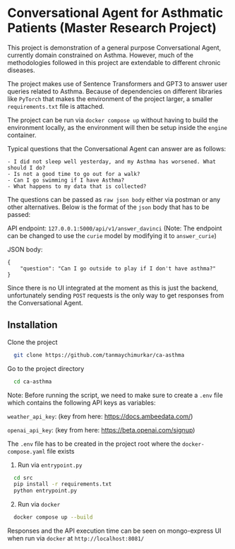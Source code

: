 
# Conversational Agent for Asthmatic Patients (Master Research Project)

This project is demonstration of a general purpose Conversational Agent, currently
domain constrained on Asthma. However, much of the methodologies followed in this
project are extendable to different chronic diseases.

The project makes use of Sentence Transformers and GPT3 to answer user queries 
related to Asthma. Because of dependencies on different libraries like `PyTorch` that
makes the environment of the project larger, a smaller `requirements.txt` file is
attached.

The project can be run via `docker compose up` without having to build the environment
locally, as the environment will then be setup inside the `engine` container.

Typical questions that the Conversational Agent can answer are as follows:

    - I did not sleep well yesterday, and my Asthma has worsened. What should I do?
    - Is not a good time to go out for a walk?
    - Can I go swimming if I have Asthma?
    - What happens to my data that is collected?

The questions can be passed as `raw json body` either via postman or any other alternatives. Below is the format of 
the `json` body that has to be passed:

API endpoint: `127.0.0.1:5000/api/v1/answer_davinci` (Note: The endpoint can be changed to use the `curie` model by
modifying it to `answer_curie`)

JSON body: 

```
{
    "question": "Can I go outside to play if I don't have asthma?"
}
```


Since there is no UI integrated at the moment as this is just the backend, 
unfortunately sending `POST` requests is the only way to get responses from the 
Conversational Agent.



## Installation

Clone the project

```bash
  git clone https://github.com/tanmaychimurkar/ca-asthma
```

Go to the project directory

```bash
  cd ca-asthma
```

Note: Before running the script, we need to make sure to create a `.env` file 
which contains the following API keys as variables:

`weather_api_key`: (key from here: https://docs.ambeedata.com/) 

`openai_api_key`: (key from here: https://beta.openai.com/signup)

The `.env` file has to be created in the project root where the `docker-compose.yaml` file exists


1) Run via `entrypoint.py`

```bash
  cd src
  pip install -r requirements.txt
  python entrypoint.py
```

2) Run via `docker`

```bash
  docker compose up --build
```

Responses and the API execution time can be seen on mongo-express UI when run via `docker` at `http://localhost:8081/`



